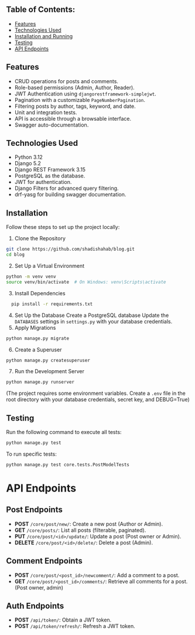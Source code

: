 ## Table of Contents:
- [Features](https://github.com/shadishahab/blog#features)
- [Technologies Used](https://github.com/shadishahab/blog#technologies-used)
- [Installation and Running](https://github.com/shadishahab/blog#installation)
- [Testing](https://github.com/shadishahab/blog#testing)
- [API Endpoints](https://github.com/shadishahab/blog#api-endpoints)

## Features
- CRUD operations for posts and comments.
- Role-based permissions (Admin, Author, Reader).
- JWT Authentication using `djangorestframework-simplejwt`.
- Pagination with a customizable `PageNumberPagination`.
- Filtering posts by author, tags, keyword, and date.
- Unit and integration tests.
- API is accessible through a browsable interface.
- Swagger auto-documentation.

## Technologies Used
- Python 3.12
- Django 5.2
- Django REST Framework 3.15
- PostgreSQL as the database.
- JWT for authentication.
- Django Filters for advanced query filtering.
- drf-yasg for building swagger documentation.

## Installation
Follow these steps to set up the project locally:

1. Clone the Repository
```bash
git clone https://github.com/shadishahab/blog.git
cd blog
```
2. Set Up a Virtual Environment
```bash
python -m venv venv
source venv/bin/activate  # On Windows: venv\Scripts\activate
```
3. Install Dependencies
```bash
  pip install -r requirements.txt
```
4. Set Up the Database
Create a PostgreSQL database
Update the `DATABASES` settings in `settings.py` with your database credentials.
5. Apply Migrations
```bash
python manage.py migrate
```
6. Create a Superuser
```bash
python manage.py createsuperuser
```
7. Run the Development Server
```bash
python manage.py runserver
```
(The project requires some environment variables. Create a `.env` file in the root directory with your database credentials, secret key, and DEBUG=True)

## Testing
Run the following command to execute all tests:
```bash
python manage.py test
```
To run specific tests:
```bash
python manage.py test core.tests.PostModelTests
```
# API Endpoints

## Post Endpoints
- **POST** `/core/post/new/`: Create a new post (Author or Admin).
- **GET** `/core/posts/`: List all posts (filterable, paginated).
- **PUT** `/core/post/<id>/update/`: Update a post (Post owner or Admin).
- **DELETE** `/core/post/<id>/delete/`: Delete a post (Admin).
  
## Comment Endpoints
- **POST** `/core/post/<post_id>/newcomment/`: Add a comment to a post.
- **GET** `/core/post/<post_id>/comments/`: Retrieve all comments for a post. (Post owner, admin)

## Auth Endpoints
- **POST** `/api/token/`: Obtain a JWT token.
- **POST** `/api/token/refresh/`: Refresh a JWT token.
